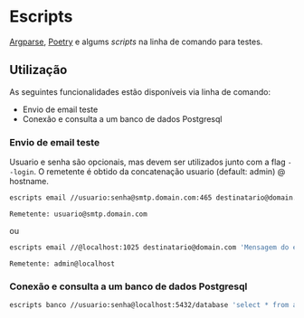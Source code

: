 # Escripts

[Argparse](https://docs.python.org/3/library/argparse.html), [Poetry](https://python-poetry.org/) e algums *scripts* na linha de comando para testes.

## Utilização

As seguintes funcionalidades estão disponíveis via linha de comando:

- Envio de email teste
- Conexão e consulta a um banco de dados Postgresql

### Envio de email teste

Usuario e senha são opcionais, mas devem ser utilizados junto com a flag ```--login```. O remetente é obtido
da concatenação usuario (default: admin) @ hostname.

```bash
escripts email //usuario:senha@smtp.domain.com:465 destinatario@domain.com 'Mensagem do email' --login
```

`Remetente: usuario@smtp.domain.com`

ou

```bash
escripts email //@localhost:1025 destinatario@domain.com 'Mensagem do email'
```

`Remetente: admin@localhost`


### Conexão e consulta a um banco de dados Postgresql

```bash
escripts banco //usuario:senha@localhost:5432/database 'select * from administrativo.usuarios_usuario'
```
